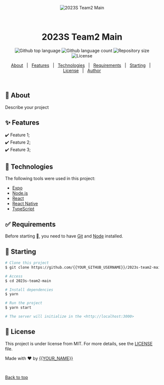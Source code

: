 <div align="center" id="top"> 
  <img src="./.github/app.gif" alt="2023S Team2 Main" />

  &#xa0;

  <!-- <a href="https://2023steam2main.netlify.app">Demo</a> -->
</div>

<h1 align="center">2023S Team2 Main</h1>

<p align="center">
  <img alt="Github top language" src="https://img.shields.io/github/languages/top/{{YOUR_GITHUB_USERNAME}}/2023s-team2-main?color=56BEB8">

  <img alt="Github language count" src="https://img.shields.io/github/languages/count/{{YOUR_GITHUB_USERNAME}}/2023s-team2-main?color=56BEB8">

  <img alt="Repository size" src="https://img.shields.io/github/repo-size/{{YOUR_GITHUB_USERNAME}}/2023s-team2-main?color=56BEB8">

  <img alt="License" src="https://img.shields.io/github/license/{{YOUR_GITHUB_USERNAME}}/2023s-team2-main?color=56BEB8">

  <!-- <img alt="Github issues" src="https://img.shields.io/github/issues/{{YOUR_GITHUB_USERNAME}}/2023s-team2-main?color=56BEB8" /> -->

  <!-- <img alt="Github forks" src="https://img.shields.io/github/forks/{{YOUR_GITHUB_USERNAME}}/2023s-team2-main?color=56BEB8" /> -->

  <!-- <img alt="Github stars" src="https://img.shields.io/github/stars/{{YOUR_GITHUB_USERNAME}}/2023s-team2-main?color=56BEB8" /> -->
</p>

<!-- Status -->

<!-- <h4 align="center"> 
	🚧  2023S Team2 Main 🚀 Under construction...  🚧
</h4> 

<hr> -->

<p align="center">
  <a href="#dart-about">About</a> &#xa0; | &#xa0; 
  <a href="#sparkles-features">Features</a> &#xa0; | &#xa0;
  <a href="#rocket-technologies">Technologies</a> &#xa0; | &#xa0;
  <a href="#white_check_mark-requirements">Requirements</a> &#xa0; | &#xa0;
  <a href="#checkered_flag-starting">Starting</a> &#xa0; | &#xa0;
  <a href="#memo-license">License</a> &#xa0; | &#xa0;
  <a href="https://github.com/{{YOUR_GITHUB_USERNAME}}" target="_blank">Author</a>
</p>

<br>

## :dart: About ##

Describe your project

## :sparkles: Features ##

:heavy_check_mark: Feature 1;\
:heavy_check_mark: Feature 2;\
:heavy_check_mark: Feature 3;

## :rocket: Technologies ##

The following tools were used in this project:

- [Expo](https://expo.io/)
- [Node.js](https://nodejs.org/en/)
- [React](https://pt-br.reactjs.org/)
- [React Native](https://reactnative.dev/)
- [TypeScript](https://www.typescriptlang.org/)

## :white_check_mark: Requirements ##

Before starting :checkered_flag:, you need to have [Git](https://git-scm.com) and [Node](https://nodejs.org/en/) installed.

## :checkered_flag: Starting ##

```bash
# Clone this project
$ git clone https://github.com/{{YOUR_GITHUB_USERNAME}}/2023s-team2-main

# Access
$ cd 2023s-team2-main

# Install dependencies
$ yarn

# Run the project
$ yarn start

# The server will initialize in the <http://localhost:3000>
```

## :memo: License ##

This project is under license from MIT. For more details, see the [LICENSE](LICENSE.md) file.


Made with :heart: by <a href="https://github.com/{{YOUR_GITHUB_USERNAME}}" target="_blank">{{YOUR_NAME}}</a>

&#xa0;

<a href="#top">Back to top</a>
